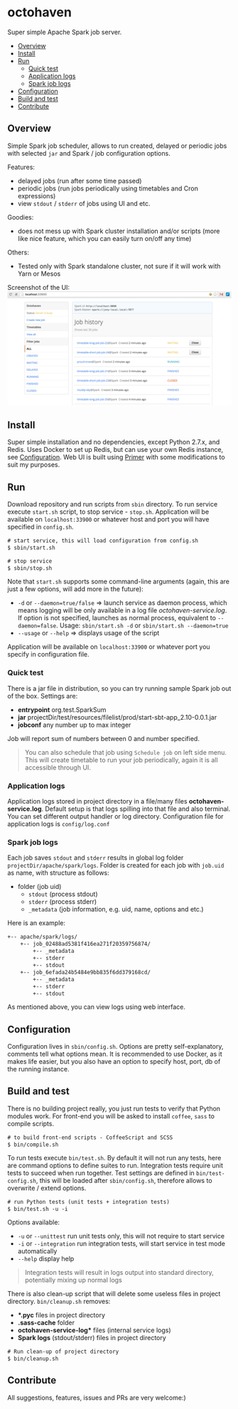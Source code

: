 # octohaven
Super simple Apache Spark job server.

- [Overview](#overview)
- [Install](#install)
- [Run](#run)
    - [Quick test](#quick-test)
    - [Application logs](#application-logs)
    - [Spark job logs](#spark-job-logs)
- [Configuration](#configuration)
- [Build and test](#build-and-test)
- [Contribute](#contribute)

## Overview
Simple Spark job scheduler, allows to run created, delayed or periodic jobs with selected `jar` and
Spark / job configuration options.

Features:
- delayed jobs (run after some time passed)
- periodic jobs (run jobs periodically using timetables and Cron expressions)
- view `stdout` / `stderr` of jobs using UI and etc.

Goodies:
- does not mess up with Spark cluster installation and/or scripts (more like nice feature, which
    you can easily turn on/off any time)

Others:
- Tested only with Spark standalone cluster, not sure if it will work with Yarn or Mesos

Screenshot of the UI:
![Screenshot](./resources/octohaven-screenshot.png)

## Install
Super simple installation and no dependencies, except Python 2.7.x, and Redis.
Uses Docker to set up Redis, but can use your own Redis instance, see [Configuration](#configuration).
Web UI is built using [Primer](http://primercss.io/) with some modifications to suit my purposes.


## Run
Download repository and run scripts from `sbin` directory.
To run service execute `start.sh` script, to stop service - `stop.sh`. Application will be
available on `localhost:33900` or whatever host and port you will have specified in `config.sh`.

```shell
# start service, this will load configuration from config.sh
$ sbin/start.sh
```

```shell
# stop service
$ sbin/stop.sh
```

Note that `start.sh` supports some command-line arguments (again, this are just a few options, will
add more in the future):
- `-d` or `--daemon=true/false` => launch service as daemon process, which means logging will be
only available in a log file _octohaven-service.log_. If option is not specified, launches as
normal process, equivalent to `--daemon=false`. Usage: `sbin/start.sh -d` or
`sbin/start.sh --daemon=true`
- `--usage` or `--help` => displays usage of the script

Application will be available on `localhost:33900` or whatever port you specify in configuration
file.

### Quick test
There is a jar file in distribution, so you can try running sample Spark job out of the box.
Settings are:
- **entrypoint** org.test.SparkSum
- **jar** projectDir/test/resources/filelist/prod/start-sbt-app_2.10-0.0.1.jar
- **jobconf** any number up to max integer

Job will report sum of numbers between 0 and number specified.

> You can also schedule that job using `Schedule job` on left side menu. This will create timetable
> to run your job periodically, again it is all accessible through UI.

### Application logs
Application logs stored in project directory in a file/many files **octohaven-service.log**. Default
setup is that logs spilling into that file and also terminal. You can set different output handler
or log directory. Configuration file for application logs is `config/log.conf`

### Spark job logs
Each job saves `stdout` and `stderr` results in global log folder `projectDir/apache/spark/logs`.
Folder is created for each job with `job.uid` as name, with structure as follows:
- folder (job uid)
    - `stdout` (process stdout)
    - `stderr` (process stderr)
    - `_metadata` (job information, e.g. uid, name, options and etc.)

Here is an example:
```shell
+-- apache/spark/logs/
    +-- job_02488ad5381f416ea271f20359756874/
        +-- _metadata
        +-- stderr
        +-- stdout
    +-- job_6efada24b5484e9bb835f6dd379168cd/
        +-- _metadata
        +-- stderr
        +-- stdout
```
As mentioned above, you can view logs using web interface.

## Configuration
Configuration lives in `sbin/config.sh`. Options are pretty self-explanatory, comments tell what
options mean. It is recommended to use Docker, as it makes life easier, but you also have an
option to specify host, port, db of the running instance.

## Build and test
There is no building project really, you just run tests to verify that Python modules work. For
front-end you will be asked to install `coffee`, `sass` to compile scripts.
```shell
# to build front-end scripts - CoffeeScript and SCSS
$ bin/compile.sh
```

To run tests execute `bin/test.sh`. By default it will not run any tests, here are command options
to define suites to run. Integration tests require unit tests to succeed when run together. Test
settings are defined in `bin/test-config.sh`, this will be loaded after `sbin/config.sh`, therefore
allows to overwrite / extend options.
```shell
# run Python tests (unit tests + integration tests)
$ bin/test.sh -u -i
```

Options available:
- `-u` or `--unittest` run unit tests only, this will not require to start service
- `-i` or `--integration` run integration tests, will start service in test mode automatically
- `--help` display help

> Integration tests will result in logs output into standard directory, potentially mixing up
> normal logs

There is also clean-up script that will delete some useless files in project directory.
`bin/cleanup.sh` removes:
- **\*.pyc** files in project directory
- **.sass-cache** folder
- **octohaven-service-log\*** files (internal service logs)
- **Spark logs** (stdout/stderr) files in project directory
```shell
# Run clean-up of project directory
$ bin/cleanup.sh
```

## Contribute
All suggestions, features, issues and PRs are very welcome:)
